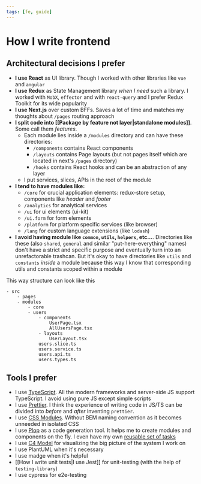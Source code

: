 ```yaml
---
tags: [fe, guide]
---
```


# How I write frontend

## Architectural decisions I prefer

- **I use React** as UI library. Though I worked with other libraries like `vue` and `angular`
- **I use Redux** as State Management library *when I need* such a library. I worked with `MobX`, `effector` and with `react-query` and I prefer Redux Toolkit for its wide popularity
- **I use Next.js** over custom BFFs. Saves a lot of time and matches my thoughts about `/pages` routing approach
- **I split code into [[Package by feature not layer|standalone modules]]**. Some call them _features_.
  - Each module lies inside a `/modules` directory and can have these directories:
    - `/components` contains React components
    - `/layouts` contains Page layouts (but not pages itself which are located in next's `/pages` directory)
    - `/hooks` contains React hooks and can be an abstraction of any layer
  - I put services, slices, APIs in the root of the module
- **I tend to have modules like:**
  - `/core` for crucial application elements: redux-store setup, components like *header* and *footer*
  - `/analytics` for analytical services
  - `/ui` for ui elements (ui-kit)
  - `/ui.form` for form elements
  - `/platform` for platform specific services (like browser)
  - `/lang` for custom language extensions (like `lodash`)
- **I avoid having module like `common`, `utils`, `helpers`, etc...**. Directories like these (also `shared`, `general` and similar "put-here-everything" names) don't have a strict and specific purpose and eventually turn into an unrefactorable trashcan. But it's okay to have directories like `utils` and `constants` _inside_ a module because this way I know that corresponding utils and constants scoped within a module

This way structure can look like this

```
- src
	- pages
	- modules
		- core
		- users
			- components
				UserPage.tsx
				AllUsersPage.tsx
			- layouts
				UserLayout.tsx
			users.slice.ts
			users.service.ts
			users.api.ts
			users.types.ts
```

## Tools I prefer

- I use [TypeScript](https://www.typescriptlang.org/). All the modern frameworks and server-side JS support TypeScript. I avoid using pure JS except simple scripts
- I use [Prettier](https://prettier.io/). I think the experience of writing code in JS/TS can be divided into _before_ and _after_ inventing `prettier`.
- I use [CSS Modules](https://github.com/css-modules/css-modules). Without BEM naming convention as it becomes unneeded in isolated CSS
- I use [Plop](https://plopjs.com/) as a code generation tool. It helps me to create modules and components on the fly. I even have my own [reusable set of tasks](https://github.com/alextheartisan/tasks)
- I use [C4 Model](https://c4model.com/) for visualizing the big picture of the system I work on
- I use PlantUML when it's necessary
- I use madge when it's helpful
- [[How I write unit tests|I use Jest]] for unit-testing (with the help of `testing-library`)
- I use cypress for e2e-testing
